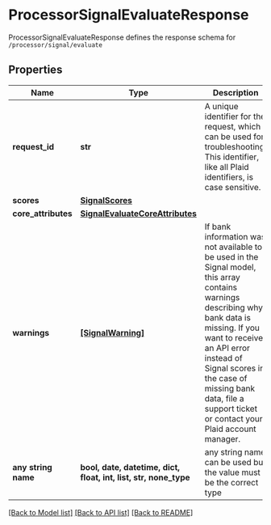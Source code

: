 # ProcessorSignalEvaluateResponse

ProcessorSignalEvaluateResponse defines the response schema for `/processor/signal/evaluate`

## Properties
Name | Type | Description | Notes
------------ | ------------- | ------------- | -------------
**request_id** | **str** | A unique identifier for the request, which can be used for troubleshooting. This identifier, like all Plaid identifiers, is case sensitive. | 
**scores** | [**SignalScores**](SignalScores.md) |  | 
**core_attributes** | [**SignalEvaluateCoreAttributes**](SignalEvaluateCoreAttributes.md) |  | [optional] 
**warnings** | [**[SignalWarning]**](SignalWarning.md) | If bank information was not available to be used in the Signal model, this array contains warnings describing why bank data is missing. If you want to receive an API error instead of Signal scores in the case of missing bank data, file a support ticket or contact your Plaid account manager. | [optional] 
**any string name** | **bool, date, datetime, dict, float, int, list, str, none_type** | any string name can be used but the value must be the correct type | [optional]

[[Back to Model list]](../README.md#documentation-for-models) [[Back to API list]](../README.md#documentation-for-api-endpoints) [[Back to README]](../README.md)


